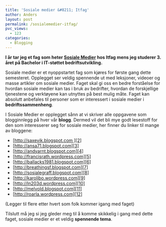 ```yaml
---
title: 'Sosiale medier &#8211; Itfag'
author: Anders
layout: post
permalink: /sosialemedier-itfag/
pvc_views:
  - 123
categories:
  - Blogging
---
```

**I år tar jeg et fag som heter [Sosiale Medier][1] hos Itfag mens jeg studerer 3. året på Bachelor i IT-støttet bedriftsutvikling.**

Sosiale medier er et nyoppstartet fag som kjøres for første gang dette semesteret. Opplegget ser veldig spennende ut med leksjoner, videoer og masse artikler om sosiale medier. Faget skal gi oss en bedre forståelse for hvordan sosiale medier kan tas i bruk av bedrifter, hvordan de forskjellige tjenestene og verktøyene kan utnyttes på best mulig måte. Faget kan absolutt anbefales til personer som er interessert i sosiale medier i **bedriftssammenheng**.

I Sosiale Medier er opplegget sånn at vi skriver alle oppgavene som blogginnlegg på hver vår **blogg**. Dermed vil det bli mye godt lesestoff for den som interesserer seg for sosiale medier, her finner du linker til mange av bloggene:

  * [http://saxevik.blogspot.com ][2]
  * [http://ansa71.blogspot.com][3]
  * [http://andyarnt.blogspot.com][4]
  * [http://francisrath.wordpress.com][5]
  * [http://ballacks1981.blogspot.com][6]
  * [http://breathingsf.blogspot.com][7]
  * [http://sosialegraff.blogspot.com][8]
  * [http://karolibo.wordpress.com][9]
  * [http://ln203d.wordpress.com][10]
  * [http://melvold.blogspot.com][11]
  * [http://roarla.wordpress.com][12]

(Legger til flere etter hvert som folk kommer igang med faget)

Tilslutt må jeg si jeg gleder meg til å komme skikkelig i gang med dette faget, sosiale medier er et veldig **spennende tema**.

 [1]: http://itfag.hist.no/public/fag/enkeltFag.jsp?fagkode=LN203D "Sosiale Medier"
 [2]: http://saxevik.blogspot.com/ "saxevik"
 [3]: http://ansa71.blogspot.com/ "ansa71"
 [4]: http://andyarnt.blogspot.com/ "andyarnt"
 [5]: http://francisrath.wordpress.com/ "francisrath"
 [6]: http://ballacks1981.blogspot.com/ "ballacks1981"
 [7]: http://breathingsf.blogspot.com "breathingsf"
 [8]: http://sosialegraff.blogspot.com "sosialegraff"
 [9]: http://karolibo.wordpress.com "karolibo"
 [10]: http://ln203d.wordpress.com "ln203d"
 [11]: http://melvold.blogspot.com "melvold"
 [12]: http://roarla.wordpress.com "roarla"